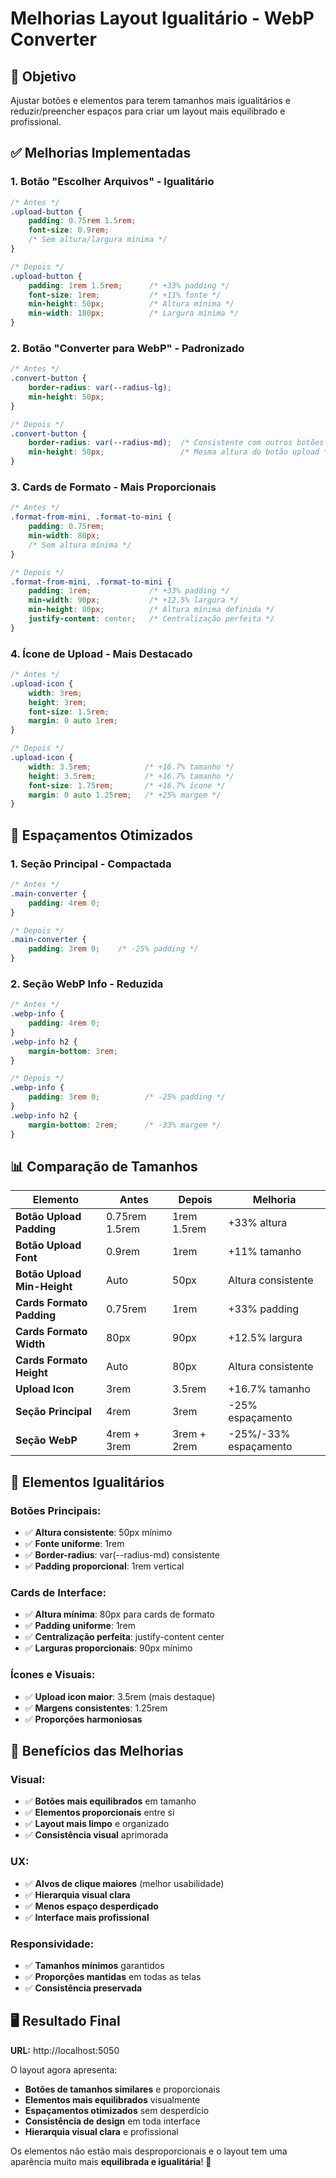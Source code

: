 # Melhorias Layout Igualitário - WebP Converter

## 🎯 Objetivo

Ajustar botões e elementos para terem tamanhos mais igualitários e reduzir/preencher espaços para criar um layout mais equilibrado e profissional.

## ✅ Melhorias Implementadas

### **1. Botão "Escolher Arquivos" - Igualitário**
```css
/* Antes */
.upload-button {
    padding: 0.75rem 1.5rem;
    font-size: 0.9rem;
    /* Sem altura/largura mínima */
}

/* Depois */
.upload-button {
    padding: 1rem 1.5rem;      /* +33% padding */
    font-size: 1rem;           /* +11% fonte */
    min-height: 50px;          /* Altura mínima */
    min-width: 180px;          /* Largura mínima */
}
```

### **2. Botão "Converter para WebP" - Padronizado**
```css
/* Antes */
.convert-button {
    border-radius: var(--radius-lg);
    min-height: 50px;
}

/* Depois */
.convert-button {
    border-radius: var(--radius-md);  /* Consistente com outros botões */
    min-height: 50px;                 /* Mesma altura do botão upload */
}
```

### **3. Cards de Formato - Mais Proporcionais**
```css
/* Antes */
.format-from-mini, .format-to-mini {
    padding: 0.75rem;
    min-width: 80px;
    /* Sem altura mínima */
}

/* Depois */
.format-from-mini, .format-to-mini {
    padding: 1rem;             /* +33% padding */
    min-width: 90px;           /* +12.5% largura */
    min-height: 80px;          /* Altura mínima definida */
    justify-content: center;   /* Centralização perfeita */
}
```

### **4. Ícone de Upload - Mais Destacado**
```css
/* Antes */
.upload-icon {
    width: 3rem;
    height: 3rem;
    font-size: 1.5rem;
    margin: 0 auto 1rem;
}

/* Depois */
.upload-icon {
    width: 3.5rem;            /* +16.7% tamanho */
    height: 3.5rem;           /* +16.7% tamanho */
    font-size: 1.75rem;       /* +16.7% ícone */
    margin: 0 auto 1.25rem;   /* +25% margem */
}
```

## 📐 Espaçamentos Otimizados

### **1. Seção Principal - Compactada**
```css
/* Antes */
.main-converter {
    padding: 4rem 0;
}

/* Depois */
.main-converter {
    padding: 3rem 0;    /* -25% padding */
}
```

### **2. Seção WebP Info - Reduzida**
```css
/* Antes */
.webp-info {
    padding: 4rem 0;
}
.webp-info h2 {
    margin-bottom: 3rem;
}

/* Depois */
.webp-info {
    padding: 3rem 0;          /* -25% padding */
}
.webp-info h2 {
    margin-bottom: 2rem;      /* -33% margem */
}
```

## 📊 Comparação de Tamanhos

| Elemento | Antes | Depois | Melhoria |
|----------|--------|--------|----------|
| **Botão Upload Padding** | 0.75rem 1.5rem | 1rem 1.5rem | +33% altura |
| **Botão Upload Font** | 0.9rem | 1rem | +11% tamanho |
| **Botão Upload Min-Height** | Auto | 50px | Altura consistente |
| **Cards Formato Padding** | 0.75rem | 1rem | +33% padding |
| **Cards Formato Width** | 80px | 90px | +12.5% largura |
| **Cards Formato Height** | Auto | 80px | Altura consistente |
| **Upload Icon** | 3rem | 3.5rem | +16.7% tamanho |
| **Seção Principal** | 4rem | 3rem | -25% espaçamento |
| **Seção WebP** | 4rem + 3rem | 3rem + 2rem | -25%/-33% espaçamento |

## 🎨 Elementos Igualitários

### **Botões Principais:**
- ✅ **Altura consistente**: 50px mínimo
- ✅ **Fonte uniforme**: 1rem
- ✅ **Border-radius**: var(--radius-md) consistente
- ✅ **Padding proporcional**: 1rem vertical

### **Cards de Interface:**
- ✅ **Altura mínima**: 80px para cards de formato
- ✅ **Padding uniforme**: 1rem
- ✅ **Centralização perfeita**: justify-content center
- ✅ **Larguras proporcionais**: 90px mínimo

### **Ícones e Visuais:**
- ✅ **Upload icon maior**: 3.5rem (mais destaque)
- ✅ **Margens consistentes**: 1.25rem
- ✅ **Proporções harmoniosas**

## 🚀 Benefícios das Melhorias

### **Visual:**
- ✅ **Botões mais equilibrados** em tamanho
- ✅ **Elementos proporcionais** entre si
- ✅ **Layout mais limpo** e organizado
- ✅ **Consistência visual** aprimorada

### **UX:**
- ✅ **Alvos de clique maiores** (melhor usabilidade)
- ✅ **Hierarquia visual clara**
- ✅ **Menos espaço desperdiçado**
- ✅ **Interface mais profissional**

### **Responsividade:**
- ✅ **Tamanhos mínimos** garantidos
- ✅ **Proporções mantidas** em todas as telas
- ✅ **Consistência preservada**

## 🖥️ **Resultado Final**

**URL:** http://localhost:5050

O layout agora apresenta:

- **Botões de tamanhos similares** e proporcionais
- **Elementos mais equilibrados** visualmente
- **Espaçamentos otimizados** sem desperdício
- **Consistência de design** em toda interface
- **Hierarquia visual clara** e profissional

Os elementos não estão mais desproporcionais e o layout tem uma aparência muito mais **equilibrada e igualitária**! 🎯 